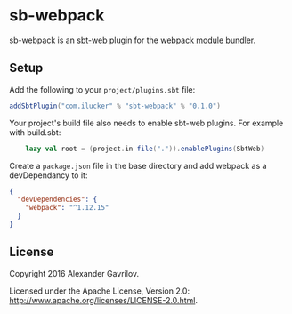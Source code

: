 sb-webpack
==========

sb-webpack is an [sbt-web] plugin for the [webpack module bundler].


Setup
----------

Add the following to your `project/plugins.sbt` file:

```scala
addSbtPlugin("com.ilucker" % "sbt-webpack" % "0.1.0")
```

Your project's build file also needs to enable sbt-web plugins. For example with build.sbt:

```scala
    lazy val root = (project.in file(".")).enablePlugins(SbtWeb)
```

Create a `package.json` file in the base directory and add webpack as a devDependancy to it:
```json
{
  "devDependencies": {
    "webpack": "^1.12.15"
  }
}
```

License
-------

Copyright 2016 Alexander Gavrilov.

Licensed under the Apache License, Version 2.0: http://www.apache.org/licenses/LICENSE-2.0.html.


[sbt-web]: https://github.com/sbt/sbt-web
[webpack module bundler]: http://webpack.github.io/